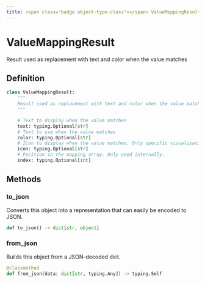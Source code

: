 ```yaml
---
title: <span class="badge object-type-class"></span> ValueMappingResult
---
```

# <span class="badge object-type-class"></span> ValueMappingResult

Result used as replacement with text and color when the value matches

## Definition

```python
class ValueMappingResult:
    """
    Result used as replacement with text and color when the value matches
    """

    # Text to display when the value matches
    text: typing.Optional[str]
    # Text to use when the value matches
    color: typing.Optional[str]
    # Icon to display when the value matches. Only specific visualizations.
    icon: typing.Optional[str]
    # Position in the mapping array. Only used internally.
    index: typing.Optional[int]
```
## Methods

### <span class="badge object-method"></span> to_json

Converts this object into a representation that can easily be encoded to JSON.

```python
def to_json() -> dict[str, object]
```

### <span class="badge object-method"></span> from_json

Builds this object from a JSON-decoded dict.

```python
@classmethod
def from_json(data: dict[str, typing.Any]) -> typing.Self
```

